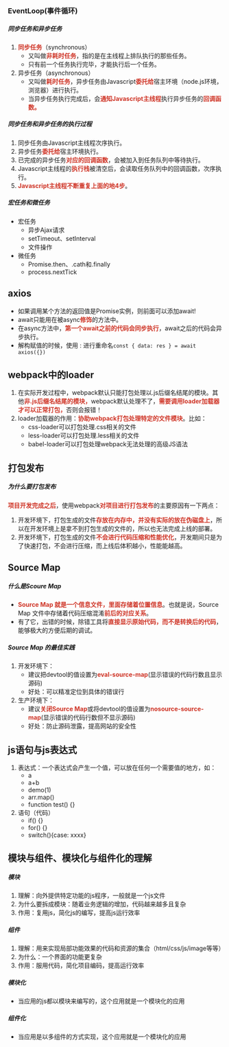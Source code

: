 ### EventLoop(事件循环)
##### 同步任务和异步任务
1. <strong style="color:#cf3527">同步任务</strong>（synchronous）
    * 又叫做<strong style="color:#cf3527">非耗时任务</strong>，指的是在主线程上排队执行的那些任务。
    * 只有前一个任务执行完毕，才能执行后一个任务。
2. 异步任务（asynchronous）
    * 又叫做<strong style="color:#cf3527">耗时任务</strong>，异步任务由Javascript<strong style="color:#cf3527">委托给</strong>宿主环境（node.js环境，浏览器）进行执行。
    * 当异步任务执行完成后，会<strong style="color:#cf3527">通知Javascript主线程</strong>执行异步任务的<strong style="color:#cf3527">回调函数。</strong>
##### 同步任务和异步任务的执行过程
1. 同步任务由Javascript主线程次序执行。
2. 异步任务<strong style="color:#cf3527">委托给</strong>宿主环境执行。
3. 已完成的异步任务<strong style="color:#cf3527">对应的回调函数</strong>，会被加入到任务队列中等待执行。
4. Javascript主线程的<strong style="color:#cf3527">执行栈</strong>被清空后，会读取任务队列中的回调函数，次序执行。
5. <strong style="color:#cf3527">Javascript主线程不断重复上面的地4步</strong>。
##### 宏任务和微任务
* 宏任务
  * 异步Ajax请求
  * setTimeout、setInterval
  * 文件操作
* 微任务
  * Promise.then、.cath和.finally
  * process.nextTick
  
## axios
* 如果调用某个方法的返回值是Promise实例，则前面可以添加await!
* await只能用在被async<strong style="color:#cf3527">修饰</strong>的方法中。
* 在async方法中，<strong style="color:#cf3527">第一个await之前的代码会同步执行</strong>，await之后的代码会异步执行。
* 解构赋值的时候，使用 : 进行重命名`const { data: res } = await axios({})`
## webpack中的loader
1. 在实际开发过程中，webpack默认只能打包处理以.js后缀名结尾的模块。其他<strong style="color:#cf3527">非.js后缀名结尾的模块，</strong>webpack默认处理不了，<strong style="color:#cf3527">需要调用loader加载器才可以正常打包，</strong>否则会报错！
2. loader加载器的作用：<strong style="color:#cf3527">协助webpack打包处理特定的文件模块</strong>。比如：
    * css-loader可以打包处理.css相关的文件
    * less-loader可以打包处理.less相关的文件
    * babel-loader可以打包处理webpack无法处理的高级JS语法

## 打包发布
##### 为什么要打包发布
<strong style="color:#cf3527">项目开发完成之后</strong>，使用webpack<strong style="color:#cf3527">对项目进行打包发布</strong>的主要原因有一下两点：

1. 开发环境下，打包生成的文件<strong style="color:#cf3527">存放在内存中，并没有实际的放在伪磁盘上</strong>，所以在开发环境上是拿不到打包生成的文件的，所以也无法完成上线的部署。
2. 开发环境下，打包生成的文件<strong style="color:#cf3527">不会进行代码压缩和性能优化</strong>，开发期间只是为了快速打包，不会进行压缩，而上线后体积越小，性能能越高。

## Source Map
##### 什么是Scoure Map
* <strong style="color:#cf3527">Source Map 就是一个信息文件，里面存储着位置信息</strong>。也就是说，Source Map 文件中存储着代码压缩混淆<strong style="color:#cf3527">前后的对应关系</strong>。
* 有了它，出错的时候，除错工具将<strong style="color:#cf3527">直接显示原始代码，而不是转换后的代码</strong>，能够极大的方便后期的调试。
##### Source Map 的最佳实践
1. 开发环境下：
    * 建议把devtool的值设置为<strong style="color:#cf3527">eval-source-map</strong>(显示错误的代码行数且显示源码)
    * 好处：可以精准定位到具体的错误行
2. 生产环境下：
    * 建议<strong style="color:#cf3527">关闭Source Map</strong>或将devtool的值设置为<strong style="color:#cf3527">nosource-source-map</strong>(显示错误的代码行数但不显示源码)
    * 好处：防止源码泄露，提高网站的安全性

## js语句与js表达式
1. 表达式：一个表达式会产生一个值，可以放在任何一个需要值的地方，如：
    * a
    * a+b
    * demo(1)
    * arr.map()
    * function test() {}
2. 语句（代码）
    * if() {}
    * for() {}
    * switch(){case: xxxx}
## 模块与组件、模块化与组件化的理解
##### 模块
1. 理解：向外提供特定功能的js程序，一般就是一个js文件
2. 为什么要拆成模块：随着业务逻辑的增加，代码越来越多且复杂
3. 作用：复用js，简化js的编写，提高js运行效率
##### 组件
1. 理解：用来实现局部功能效果的代码和资源的集合（html/css/js/image等等）
2. 为什么：一个界面的功能更复杂
3. 作用：服用代码，简化项目编码，提高运行效率
##### 模块化
* 当应用的js都以模块来编写的，这个应用就是一个模块化的应用
##### 组件化
* 当应用是以多组件的方式实现，这个应用就是一个模块化的应用


<strong style="color:#cf3527"></strong>
<strong style="color:#21d86d"></strong>

